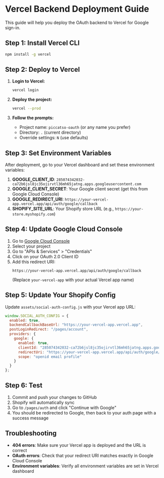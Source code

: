 # Vercel Backend Deployment Guide

This guide will help you deploy the OAuth backend to Vercel for Google sign-in.

## Step 1: Install Vercel CLI

```bash
npm install -g vercel
```

## Step 2: Deploy to Vercel

1. **Login to Vercel:**
   ```bash
   vercel login
   ```

2. **Deploy the project:**
   ```bash
   vercel --prod
   ```

3. **Follow the prompts:**
   - Project name: `piccatso-oauth` (or any name you prefer)
   - Directory: `.` (current directory)
   - Override settings: `N` (use defaults)

## Step 3: Set Environment Variables

After deployment, go to your Vercel dashboard and set these environment variables:

1. **GOOGLE_CLIENT_ID**: `285074342032-ca72b6jsl8jc35ojirvtl36mh65jatng.apps.googleusercontent.com`
2. **GOOGLE_CLIENT_SECRET**: Your Google client secret (get this from Google Cloud Console)
3. **GOOGLE_REDIRECT_URI**: `https://your-vercel-app.vercel.app/api/auth/google/callback`
4. **SHOPIFY_SITE_URL**: Your Shopify store URL (e.g., `https://your-store.myshopify.com`)

## Step 4: Update Google Cloud Console

1. Go to [Google Cloud Console](https://console.cloud.google.com/)
2. Select your project
3. Go to "APIs & Services" > "Credentials"
4. Click on your OAuth 2.0 Client ID
5. Add this redirect URI:
   ```
   https://your-vercel-app.vercel.app/api/auth/google/callback
   ```
   (Replace `your-vercel-app` with your actual Vercel app name)

## Step 5: Update Your Shopify Config

Update `assets/social-auth-config.js` with your Vercel app URL:

```javascript
window.SOCIAL_AUTH_CONFIG = {
  enabled: true,
  backendCallbackBaseUrl: "https://your-vercel-app.vercel.app",
  postLoginRedirect: "/pages/account",
  providers: {
    google: {
      enabled: true,
      clientId: "285074342032-ca72b6jsl8jc35ojirvtl36mh65jatng.apps.googleusercontent.com",
      redirectUri: "https://your-vercel-app.vercel.app/api/auth/google/callback",
      scope: "openid email profile"
    }
  }
};
```

## Step 6: Test

1. Commit and push your changes to GitHub
2. Shopify will automatically sync
3. Go to `/pages/auth` and click "Continue with Google"
4. You should be redirected to Google, then back to your auth page with a success message

## Troubleshooting

- **404 errors**: Make sure your Vercel app is deployed and the URL is correct
- **OAuth errors**: Check that your redirect URI matches exactly in Google Cloud Console
- **Environment variables**: Verify all environment variables are set in Vercel dashboard
